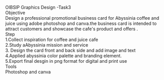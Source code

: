 OIBSIP Graphics Design \-Task3  
Objective   
Design a professional promotional business card for Abyssinia coffee and juice using adobe photoshop and canva.the business card is intended to attract customers and showcase the cafe's product and offers .  
Step  
1.Collect inspiration for coffee and juice cafe   
2.Study aAbyssinia mission and service  
3\. Design the card front and back side and add image and text    
4.Applied abyssinia color palette and branding element.   
5.Export final desgin in png format for digital and print use  
Tools  
Photoshop and canva 
